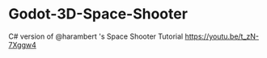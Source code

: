 # Godot-3D-Space-Shooter
C# version of @harambert 's Space Shooter Tutorial
https://youtu.be/t_zN-7Xggw4
